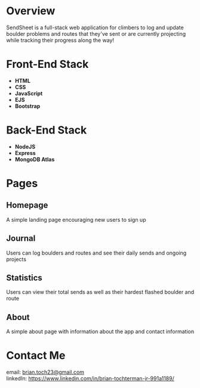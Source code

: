# Overview

SendSheet is a full-stack web application for climbers to log and update boulder problems and routes that they've sent or are currently projecting while tracking their progress along the way!

# Front-End Stack
- **HTML**
- **CSS**
- **JavaScript**
- **EJS**
- **Bootstrap**

# Back-End Stack
- **NodeJS**
- **Express**
- **MongoDB Atlas**

# Pages

## Homepage

A simple landing page encouraging new users to sign up

## Journal

Users can log boulders and routes and see their daily sends and ongoing projects

## Statistics

Users can view their total sends as well as their hardest flashed boulder and route

## About

A simple about page with information about the app and contact information

# Contact Me
email: brian.toch23@gmail.com 
<br>
linkedIn: https://www.linkedin.com/in/brian-tochterman-jr-991a1189/

